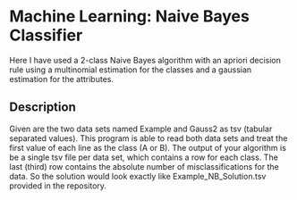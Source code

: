 # Machine Learning: Naive Bayes Classifier

Here I have used a 2-class Naive Bayes algorithm with an apriori decision
rule using a multinomial estimation for the classes and a gaussian estimation for the
attributes.
## Description
Given are the two data sets named Example and Gauss2 as tsv (tabular separated values). This program is able to read both 
data sets and treat the first value of each line as the class (A or B). The output of your algorithm is
be a single tsv file per data set, which contains a row for each class. The last (third) row contains the absolute number of misclassifications for the data. So the solution would look exactly like Example_NB_Solution.tsv provided in the repository.
